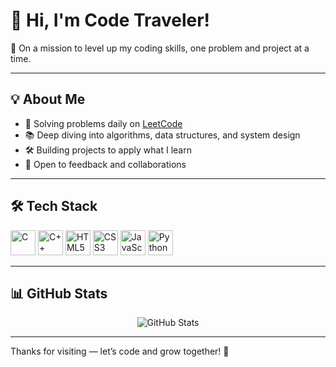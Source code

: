 # 👋 Hi, I'm Code Traveler!

🚀 On a mission to level up my coding skills, one problem and project at a time.

---

## 💡 About Me  
- 🧩 Solving problems daily on [LeetCode](https://leetcode.com/u/code-traveler/)  
- 📚 Deep diving into algorithms, data structures, and system design  
- 🛠️ Building projects to apply what I learn  
- 🤝 Open to feedback and collaborations  

---

## 🛠️ Tech Stack

<p>
  <img alt="C" src="https://cdn.jsdelivr.net/gh/devicons/devicon/icons/c/c-original.svg" width="40" height="40" />
  <img alt="C++" src="https://cdn.jsdelivr.net/gh/devicons/devicon/icons/cplusplus/cplusplus-original.svg" width="40" height="40" />
  <img alt="HTML5" src="https://cdn.jsdelivr.net/gh/devicons/devicon/icons/html5/html5-original.svg" width="40" height="40" />
  <img alt="CSS3" src="https://cdn.jsdelivr.net/gh/devicons/devicon/icons/css3/css3-original.svg" width="40" height="40" />
  <img alt="JavaScript" src="https://cdn.jsdelivr.net/gh/devicons/devicon/icons/javascript/javascript-original.svg" width="40" height="40" />
  <img alt="Python" src="https://cdn.jsdelivr.net/gh/devicons/devicon/icons/python/python-original.svg" width="40" height="40" />
</p>

---

## 📊 GitHub Stats

<p align="center">
  <img src="https://github-readme-stats.vercel.app/api?username=code-traveler&show_icons=true&theme=radical" alt="GitHub Stats" />
</p>

---

Thanks for visiting — let’s code and grow together! 🚀
